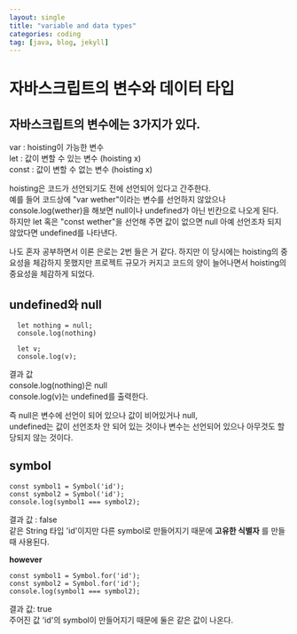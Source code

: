 ```yaml
---
layout: single
title: "variable and data types"
categories: coding
tag: [java, blog, jekyll]
---
```


# 자바스크립트의 변수와 데이터 타입

## 자바스크립트의 변수에는 3가지가 있다.
var : hoisting이 가능한 변수</br>
let : 값이 변할 수 있는 변수   (hoisting x)</br>
const : 값이 변할 수 없는 변수 (hoisting x)</br>

hoisting은 코드가 선언되기도 전에 선언되어 있다고 간주한다.</br>
예를 들어 코드상에 "var wether"이라는 변수를 선언하지 않았으나 console.log(wether)을 해보면 null이나 undefined가 아닌 빈칸으로 나오게 된다.</br>
하지만 let 혹은 "const wether"을 선언해 주면 값이 없으면 null 아예 선언조차 되지 않았다면 undefined를 나타낸다.</br>

나도 혼자 공부하면서 이론 은로는 2번 들은 거 같다. 하지만 이 당시에는 hoisting의 중요성을 체감하지 못했지만 프로젝트 규모가 커지고 코드의 양이 늘어나면서 hoisting의 중요성을 체감하게 되었다.</br>

## undefined와 null

```
  let nothing = null;
  console.log(nothing)

  let v;
  console.log(v);
```

결과 값 </br>
console.log(nothing)은 null</br>
console.log(v)는 undefined를 출력한다.</br>

즉 null은 변수에 선언이 되어 있으나 값이 비어있거나 null,</br>
undefined는 값이 선언조차 안 되어 있는 것이나 변수는 선언되어 있으나 아무것도 할당되지 않는 것이다.</br>

## symbol
```
const symbol1 = Symbol('id');
const symbol2 = Symbol('id');
console.log(symbol1 === symbol2);
```
결과 값 : false</br>
같은 String 타입 'id'이지만 다른 symbol로 만들어지기 때문에 __고유한 식별자__ 를 만들때 사용된다.

__however__ 
```
const symbol1 = Symbol.for('id');
const symbol2 = Symbol.for('id');
console.log(symbol1 === symbol2);
```
결과 값: true</br>
주어진 값 'id'의 symbol이 만들어지기 때문에 둘은 같은 값이 나온다.









